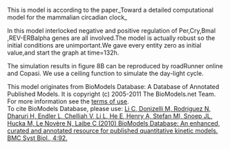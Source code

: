 

This is model is according to the paper_Toward a detailed computational model
for the mammalian circadian clock_

In this model interlocked negative and positive regulation of Per,Cry,Bmal
,REV-ERBalpha genes are all involved.The model is actually robust so the
initial conditions are unimportant.We gave every entity zero as initial
value,and start the graph at time=132h.

The simulation results in figure 8B can be reproduced by roadRunner online and
Copasi. We use a ceiling function to simulate the day-light cycle.

This model originates from BioModels Database: A Database of Annotated
Published Models. It is copyright (c) 2005-2011 The BioModels.net Team.  
For more information see the [terms of
use](http://www.ebi.ac.uk/biomodels/legal.html).  
To cite BioModels Database, please use: [Li C, Donizelli M, Rodriguez N,
Dharuri H, Endler L, Chelliah V, Li L, He E, Henry A, Stefan MI, Snoep JL,
Hucka M, Le Novère N, Laibe C (2010) BioModels Database: An enhanced, curated
and annotated resource for published quantitative kinetic models. BMC Syst
Biol., 4:92.](http://www.ncbi.nlm.nih.gov/pubmed/20587024)

